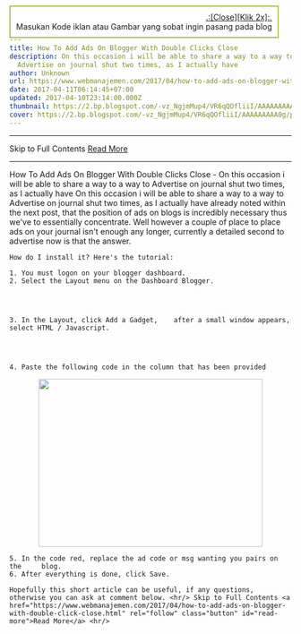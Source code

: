 ```yaml
---
title: How To Add Ads On Blogger With Double Clicks Close
description: On this occasion i will be able to share a way to a way to
  Advertise on journal shut two times, as I actually have
author: Unknown
url: https://www.webmanajemen.com/2017/04/how-to-add-ads-on-blogger-with-double-click-close.html
date: 2017-04-11T06:14:45+07:00
updated: 2017-04-10T23:14:00.000Z
thumbnail: https://2.bp.blogspot.com/-vz_NgjmMup4/VR6qQOfliiI/AAAAAAAAA0g/ps8xLzLvGwM/s1600/advertise-here.jpg
cover: https://2.bp.blogspot.com/-vz_NgjmMup4/VR6qQOfliiI/AAAAAAAAA0g/ps8xLzLvGwM/s1600/advertise-here.jpg
---
```


<hr/> Skip to Full Contents <a href="https://www.webmanajemen.com/2017/04/how-to-add-ads-on-blogger-with-double-click-close.html" rel="follow" class="button" id="read-more">Read More</a> <hr/> How To Add Ads On Blogger With Double Clicks Close - On this occasion i will be able to share a way to a way to Advertise on journal shut two times, as I actually have On this occasion i will be able to share a way to a way to Advertise on journal shut two times, as I actually have already noted within the next post, that the position of ads on blogs is incredibly necessary thus we've to essentially concentrate. Well however a couple of place to place ads on your journal isn't enough any longer, currently a detailed second to advertise now is that the answer.    
    
    How do I install it? Here's the tutorial:     
    
    1. You must logon on your blogger dashboard.
    2. Select the Layout menu on the Dashboard Blogger.     
    
    

            
    3. In the Layout, click Add a Gadget,    after a small window appears, select HTML / Javascript.    
    
    

            
    4. Paste the following code in the column that has been provided     
    
    

<a onblur="try {parent.deselectBloggerImageGracefully();} catch(e) {}" href="http://3.bp.blogspot.com/_xBW8tvgOXL4/S2eYQCC16pI/AAAAAAAABkE/f-qrOCcQZzU/s1600-h/Widget.JPG"><img style="margin: 0px auto 10px; display: block; text-align: center; cursor: pointer; width: 400px; height: 300px;" src="http://3.bp.blogspot.com/_xBW8tvgOXL4/S2eYQCC16pI/AAAAAAAABkE/f-qrOCcQZzU/s400/Widget.JPG" alt="" id="BLOGGER_PHOTO_ID_5433478876639914642" border="0" /></a><style type="text/css">#gb{position:fixed;top:10px;z-index:+1000;}* html #gb{position:relative;}.gbcontent{float:right;border:2px solid #A5BD51;background:#ffffff;padding:10px;}</style><script type="text/javascript">function showHideGB(){var gb = document.getElementById("gb");var w = gb.offsetWidth;gb.opened ? moveGB(0, 30-w) : moveGB(20-w, 0);gb.opened = !gb.opened;}function moveGB(x0, xf){var gb = document.getElementById("gb");var dx = Math.abs(x0-xf) > 10 ? 5 : 1;var dir = xf>x0 ? 1 : -1;var x = x0 + dx * dir;gb.style.top = x.toString() + "px";if(x0!=xf){setTimeout("moveGB("+x+", "+xf+")", 10);}}</script><div id="gb"><div class="gbtab" onclick="showHideGB()"> </div><div class="gbcontent"><div style="text-align:right"><a href="javascript:showHideGB()">.:[Close][Klik 2x]:.</a></div><center>Masukan Kode iklan atau Gambar yang sobat ingin pasang pada blog</center><script type="text/javascript">var gb = document.getElementById("gb");gb.style.center = (30-gb.offsetWidth).toString() + "px";</script></center></div></div>
    
    5. In the code red, replace the ad code or msg wanting you pairs on the     blog.     
    6. After everything is done, click Save.     
    
    Hopefully this short article can be useful, if any questions, otherwise you can ask at comment below. <hr/> Skip to Full Contents <a href="https://www.webmanajemen.com/2017/04/how-to-add-ads-on-blogger-with-double-click-close.html" rel="follow" class="button" id="read-more">Read More</a> <hr/>
